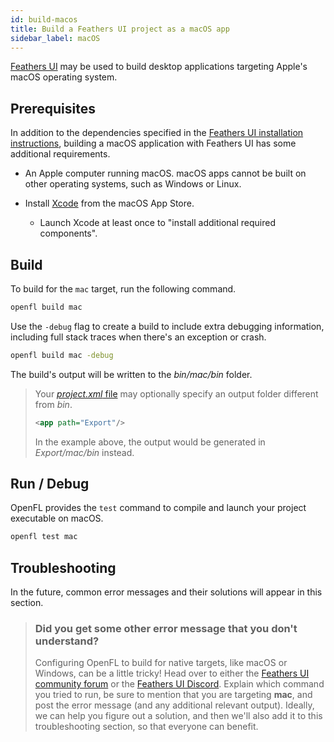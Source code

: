 ```yaml
---
id: build-macos
title: Build a Feathers UI project as a macOS app
sidebar_label: macOS
---
```


[Feathers UI](/) may be used to build desktop applications targeting Apple's macOS operating system.

## Prerequisites

In addition to the dependencies specified in the [Feathers UI installation instructions](./installation.md), building a macOS application with Feathers UI has some additional requirements.

- An Apple computer running macOS. macOS apps cannot be built on other operating systems, such as Windows or Linux.

- Install [Xcode](https://developer.apple.com/xcode/) from the macOS App Store.

  - Launch Xcode at least once to "install additional required components".

## Build

To build for the `mac` target, run the following command.

```sh
openfl build mac
```

Use the `-debug` flag to create a build to include extra debugging information, including full stack traces when there's an exception or crash.

```sh
openfl build mac -debug
```

The build's output will be written to the _bin/mac/bin_ folder.

> Your [_project.xml_ file](https://lime.software/docs/project-files/xml-format/) may optionally specify an output folder different from _bin_.
>
> ```xml
> <app path="Export"/>
> ```
>
> In the example above, the output would be generated in _Export/mac/bin_ instead.

## Run / Debug

OpenFL provides the `test` command to compile and launch your project executable on macOS.

```sh
openfl test mac
```

## Troubleshooting

In the future, common error messages and their solutions will appear in this section.

> ### Did you get some other error message that you don't understand?
>
> Configuring OpenFL to build for native targets, like macOS or Windows, can be a little tricky! Head over to either the [Feathers UI community forum](https://community.feathersui.com/) or the [Feathers UI Discord](https://discord.feathersui.com/). Explain which command you tried to run, be sure to mention that you are targeting **mac**, and post the error message (and any additional relevant output). Ideally, we can help you figure out a solution, and then we'll also add it to this troubleshooting section, so that everyone can benefit.
